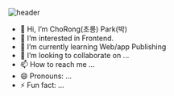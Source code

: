 ![header](https://capsule-render.vercel.app/api?type=wave&color=auto&height=300&section=header&text=capsule%20render&fontSize=90)
- 👋 Hi, I’m
              ChoRong(초롱) Park(박) 
- 👀 I’m interested in
               Frontend.
- 🌱 I’m currently learning
               Web/app Publishing
- 💞️ I’m looking to collaborate on ...
- 📫 How to reach me ...
- 😄 Pronouns: ...
- ⚡ Fun fact: ...



<!---
MathDev-park/MathDev-park is a ✨ special ✨ repository because its `README.md` (this file) appears on your GitHub profile.
You can click the Preview link to take a look at your changes.

header : https://github.com/kyechan99/capsule-render?tab=readme-ov-file
--->
